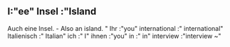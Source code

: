 I:"ee"
Insel :"Island
-
Auch eine Insel. - Also an island.
"
Ihr :"you"
international :" international"
Italienisch :" Italian"
ich :" I"
ihnen :"you"
in :" in"
interview :"interview ~"